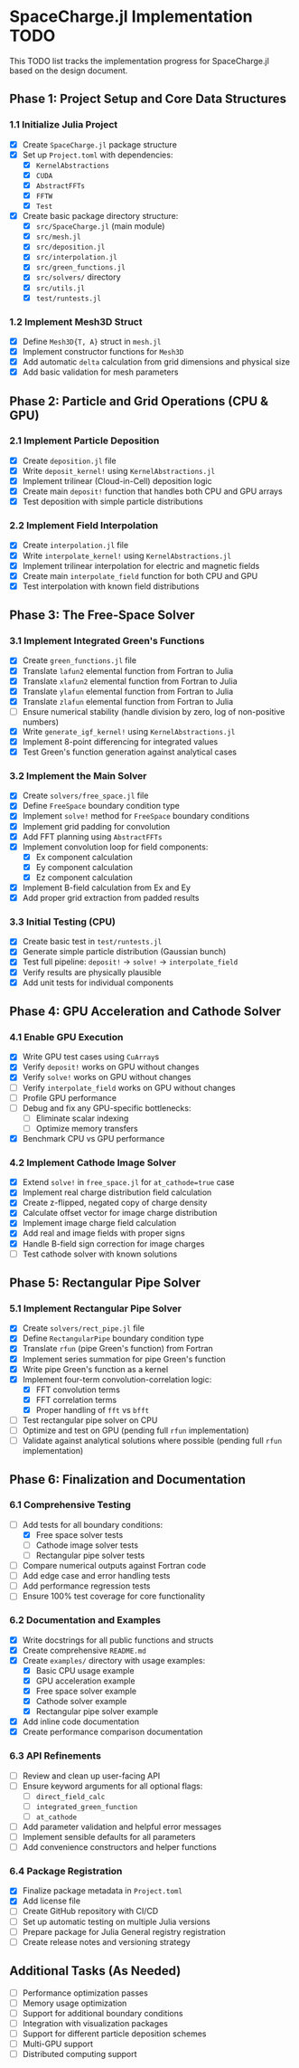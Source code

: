 # SpaceCharge.jl Implementation TODO

This TODO list tracks the implementation progress for SpaceCharge.jl based on the design document.

## Phase 1: Project Setup and Core Data Structures

### 1.1 Initialize Julia Project
- [x] Create `SpaceCharge.jl` package structure
- [x] Set up `Project.toml` with dependencies:
  - [x] `KernelAbstractions`
  - [x] `CUDA`
  - [x] `AbstractFFTs`
  - [x] `FFTW`
  - [x] `Test`
- [x] Create basic package directory structure:
  - [x] `src/SpaceCharge.jl` (main module)
  - [x] `src/mesh.jl`
  - [x] `src/deposition.jl`
  - [x] `src/interpolation.jl`
  - [x] `src/green_functions.jl`
  - [x] `src/solvers/` directory
  - [x] `src/utils.jl`
  - [x] `test/runtests.jl`

### 1.2 Implement Mesh3D Struct
- [x] Define `Mesh3D{T, A}` struct in `mesh.jl`
- [x] Implement constructor functions for `Mesh3D`
- [x] Add automatic `delta` calculation from grid dimensions and physical size
- [x] Add basic validation for mesh parameters

## Phase 2: Particle and Grid Operations (CPU & GPU)

### 2.1 Implement Particle Deposition
- [x] Create `deposition.jl` file
- [x] Write `deposit_kernel!` using `KernelAbstractions.jl`
- [x] Implement trilinear (Cloud-in-Cell) deposition logic
- [x] Create main `deposit!` function that handles both CPU and GPU arrays
- [x] Test deposition with simple particle distributions

### 2.2 Implement Field Interpolation
- [x] Create `interpolation.jl` file
- [x] Write `interpolate_kernel!` using `KernelAbstractions.jl`
- [x] Implement trilinear interpolation for electric and magnetic fields
- [x] Create main `interpolate_field` function for both CPU and GPU
- [x] Test interpolation with known field distributions

## Phase 3: The Free-Space Solver

### 3.1 Implement Integrated Green's Functions
- [x] Create `green_functions.jl` file
- [x] Translate `lafun2` elemental function from Fortran to Julia
- [x] Translate `xlafun2` elemental function from Fortran to Julia
- [x] Translate `ylafun` elemental function from Fortran to Julia
- [x] Translate `zlafun` elemental function from Fortran to Julia
- [ ] Ensure numerical stability (handle division by zero, log of non-positive numbers)
- [x] Write `generate_igf_kernel!` using `KernelAbstractions.jl`
- [x] Implement 8-point differencing for integrated values
- [x] Test Green's function generation against analytical cases

### 3.2 Implement the Main Solver
- [x] Create `solvers/free_space.jl` file
- [x] Define `FreeSpace` boundary condition type
- [x] Implement `solve!` method for `FreeSpace` boundary conditions
- [x] Implement grid padding for convolution
- [x] Add FFT planning using `AbstractFFTs`
- [x] Implement convolution loop for field components:
  - [x] Ex component calculation
  - [x] Ey component calculation
  - [x] Ez component calculation
- [x] Implement B-field calculation from Ex and Ey
- [x] Add proper grid extraction from padded results

### 3.3 Initial Testing (CPU)
- [x] Create basic test in `test/runtests.jl`
- [x] Generate simple particle distribution (Gaussian bunch)
- [x] Test full pipeline: `deposit!` → `solve!` → `interpolate_field`
- [x] Verify results are physically plausible
- [x] Add unit tests for individual components

## Phase 4: GPU Acceleration and Cathode Solver

### 4.1 Enable GPU Execution
- [x] Write GPU test cases using `CuArray`s
- [x] Verify `deposit!` works on GPU without changes
- [x] Verify `solve!` works on GPU without changes
- [ ] Verify `interpolate_field` works on GPU without changes
- [ ] Profile GPU performance
- [ ] Debug and fix any GPU-specific bottlenecks:
  - [ ] Eliminate scalar indexing
  - [ ] Optimize memory transfers
- [x] Benchmark CPU vs GPU performance

### 4.2 Implement Cathode Image Solver
- [x] Extend `solve!` in `free_space.jl` for `at_cathode=true` case
- [x] Implement real charge distribution field calculation
- [x] Create z-flipped, negated copy of charge density
- [x] Calculate offset vector for image charge distribution
- [x] Implement image charge field calculation
- [x] Add real and image fields with proper signs
- [x] Handle B-field sign correction for image charges
- [ ] Test cathode solver with known solutions

## Phase 5: Rectangular Pipe Solver

### 5.1 Implement Rectangular Pipe Solver
- [x] Create `solvers/rect_pipe.jl` file
- [x] Define `RectangularPipe` boundary condition type
- [x] Translate `rfun` (pipe Green's function) from Fortran
- [x] Implement series summation for pipe Green's function
- [x] Write pipe Green's function as a kernel
- [x] Implement four-term convolution-correlation logic:
  - [x] FFT convolution terms
  - [x] FFT correlation terms
  - [x] Proper handling of `fft` vs `bfft`
- [ ] Test rectangular pipe solver on CPU
- [ ] Optimize and test on GPU (pending full `rfun` implementation)
- [ ] Validate against analytical solutions where possible (pending full `rfun` implementation)

## Phase 6: Finalization and Documentation

### 6.1 Comprehensive Testing
- [ ] Add tests for all boundary conditions:
  - [x] Free space solver tests
  - [ ] Cathode image solver tests
  - [ ] Rectangular pipe solver tests
- [ ] Compare numerical outputs against Fortran code
- [ ] Add edge case and error handling tests
- [ ] Add performance regression tests
- [ ] Ensure 100% test coverage for core functionality

### 6.2 Documentation and Examples
- [x] Write docstrings for all public functions and structs
- [x] Create comprehensive `README.md`
- [x] Create `examples/` directory with usage examples:
  - [x] Basic CPU usage example
  - [x] GPU acceleration example
  - [x] Free space solver example
  - [x] Cathode solver example
  - [x] Rectangular pipe solver example
- [x] Add inline code documentation
- [x] Create performance comparison documentation

### 6.3 API Refinements
- [ ] Review and clean up user-facing API
- [ ] Ensure keyword arguments for all optional flags:
  - [ ] `direct_field_calc`
  - [ ] `integrated_green_function`
  - [ ] `at_cathode`
- [ ] Add parameter validation and helpful error messages
- [ ] Implement sensible defaults for all parameters
- [ ] Add convenience constructors and helper functions

### 6.4 Package Registration
- [x] Finalize package metadata in `Project.toml`
- [x] Add license file
- [ ] Create GitHub repository with CI/CD
- [ ] Set up automatic testing on multiple Julia versions
- [ ] Prepare package for Julia General registry registration
- [ ] Create release notes and versioning strategy

## Additional Tasks (As Needed)

- [ ] Performance optimization passes
- [ ] Memory usage optimization
- [ ] Support for additional boundary conditions
- [ ] Integration with visualization packages
- [ ] Support for different particle deposition schemes
- [ ] Multi-GPU support
- [ ] Distributed computing support 